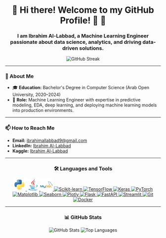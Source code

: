 <h1 align="center">🌟 Hi there! Welcome to my GitHub Profile! 👋 🌟</h1>
<h3 align="center">I am <b>Ibrahim Al-Labbad</b>, a Machine Learning Engineer passionate about data science, analytics, and driving data-driven solutions.</h3>

<p align="center">
  <img src="https://github-readme-streak-stats.herokuapp.com?user=IbrahimAl-Labbad&theme=radical&hide_border=true&date_format=M%20j%5B%2C%20Y%5D" alt="GitHub Streak" />
</p>

---

### **📄 About Me**
- 🎓 **Education:** Bachelor's Degree in Computer Science (Arab Open University, 2020–2024)  
- 💼 **Role:** Machine Learning Engineer with expertise in predictive modeling, EDA, deep learning, and deploying machine learning models into production environments.

---

### **📫 How to Reach Me**
- **Email:** [ibrahimallabbad9@gmail.com](mailto:ibrahimallabbad9@gmail.com)  
- **LinkedIn:** [Ibrahim Al-Labbad](https://linkedin.com/in/ibrahim-al-labbad-1bbb5327a)  
- **Kaggle:** [Ibrahim Al-Labbad](https://kaggle.com/ibrahimallabbad)

---

<h3 align="center">🛠️ Languages and Tools</h3>
<p align="center">
  <!-- Programming Languages -->
  <a href="https://www.python.org" target="_blank" rel="noreferrer">
    <img src="https://raw.githubusercontent.com/devicons/devicon/master/icons/python/python-original.svg" alt="Python" width="40" height="40"/>
  </a>
  <a href="https://www.java.com" target="_blank" rel="noreferrer">
    <img src="https://raw.githubusercontent.com/devicons/devicon/master/icons/java/java-original.svg" alt="Java" width="40" height="40"/>
  </a>
  <a href="https://www.mysql.com/" target="_blank" rel="noreferrer">
    <img src="https://raw.githubusercontent.com/devicons/devicon/master/icons/mysql/mysql-original-wordmark.svg" alt="MySQL" width="40" height="40"/>
  </a>
  
  <!-- Machine Learning Frameworks -->
  <a href="https://scikit-learn.org/" target="_blank" rel="noreferrer">
    <img src="https://upload.wikimedia.org/wikipedia/commons/0/05/Scikit_learn_logo_small.svg" alt="Scikit-learn" width="40" height="40"/>
  </a>
  <a href="https://www.tensorflow.org/" target="_blank" rel="noreferrer">
    <img src="https://www.vectorlogo.zone/logos/tensorflow/tensorflow-icon.svg" alt="TensorFlow" width="40" height="40"/>
  </a>
  <a href="https://keras.io/" target="_blank" rel="noreferrer">
    <img src="https://upload.wikimedia.org/wikipedia/commons/a/ae/Keras_logo.svg" alt="Keras" width="40" height="40"/>
  </a>
  <a href="https://pytorch.org/" target="_blank" rel="noreferrer">
    <img src="https://upload.wikimedia.org/wikipedia/commons/9/96/Pytorch_logo.png" alt="PyTorch" width="40" height="40"/>
  </a>
  
  <!-- Data Visualization Tools -->
  <a href="https://matplotlib.org/" target="_blank" rel="noreferrer">
    <img src="https://upload.wikimedia.org/wikipedia/commons/8/84/Matplotlib_icon.svg" alt="Matplotlib" width="40" height="40"/>
  </a>
  <a href="https://seaborn.pydata.org/" target="_blank" rel="noreferrer">
    <img src="https://seaborn.pydata.org/_images/logo-mark-lightbg.svg" alt="Seaborn" width="40" height="40"/>
  </a>
  <a href="https://plotly.com/" target="_blank" rel="noreferrer">
    <img src="https://upload.wikimedia.org/wikipedia/commons/3/37/Plotly-logo-01-square.png" alt="Plotly" width="40" height="40"/>
  </a>
  
  <!-- Web Frameworks -->
  <a href="https://flask.palletsprojects.com/" target="_blank" rel="noreferrer">
    <img src="https://www.vectorlogo.zone/logos/pocoo_flask/pocoo_flask-icon.svg" alt="Flask" width="40" height="40"/>
  </a>
  <a href="https://fastapi.tiangolo.com/" target="_blank" rel="noreferrer">
    <img src="https://fastapi.tiangolo.com/img/logo-margin/logo-teal.png" alt="FastAPI" width="40" height="40"/>
  </a>
  <a href="https://streamlit.io/" target="_blank" rel="noreferrer">
    <img src="https://streamlit.io/images/brand/streamlit-mark-color.svg" alt="Streamlit" width="40" height="40"/>
  </a>
  
  <!-- Version Control and Others -->
  <a href="https://git-scm.com/" target="_blank" rel="noreferrer">
    <img src="https://www.vectorlogo.zone/logos/git-scm/git-scm-icon.svg" alt="Git" width="40" height="40"/>
  </a>
  <a href="https://docker.com/" target="_blank" rel="noreferrer">
    <img src="https://www.vectorlogo.zone/logos/docker/docker-icon.svg" alt="Docker" width="40" height="40"/>
  </a>
</p>


---

<h3 align="center">📊 GitHub Stats</h3>
<p align="center">
  <img src="https://github-readme-stats.vercel.app/api?username=IbrahimAl-Labbad&show_icons=true&theme=radical&hide_border=true" alt="GitHub Stats" />
  <img src="https://github-readme-stats.vercel.app/api/top-langs/?username=IbrahimAl-Labbad&layout=compact&theme=radical&hide_border=true" alt="Top Languages" />
</p>
